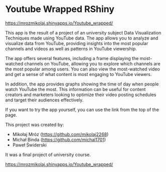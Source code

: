# Youtube Wrapped RShiny
https://mrozmikolaj.shinyapps.io/Youtube_wrapped/
  
This app is the result of a project of an university subject Data Visualization Techniques made using YouTube data. The app allows you to analyze and visualize data from YouTube, providing insights into the most popular channels and videos as well as patterns in YouTube viewership.

The app offers several features, including a frame displaying the most-watched channels on YouTube, allowing you to explore which channels are the most popular among users. You can also view the most-watched video and get a sense of what content is most engaging to YouTube viewers.

In addition, the app provides graphs showing the time of day when people watch YouTube the most. This information can be useful for content creators and marketers looking to optimize their video posting schedules and target their audiences effectively.

If you want to try the app yourself, you can use the link from the top of the page.

This project was created by:

-   Mikołaj Mróz (https://github.com/mikolaj2268)
-   Michał Binda (https://github.com/michal1701)
-   Paweł Świderski

It was a final project of university course.


 


https://mrozmikolaj.shinyapps.io/Youtube_wrapped/

